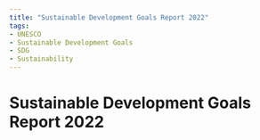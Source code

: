```yaml
---
title: "Sustainable Development Goals Report 2022"
tags: 
- UNESCO
- Sustainable Development Goals
- SDG
- Sustainability
---
```

# Sustainable Development Goals Report 2022

